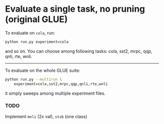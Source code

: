 # Evaluate a single task, no pruning (original GLUE)


To evaluate on `cola`, run:
```bash
python run.py experiment=cola
```
and so on. You can choose among following tasks:
cola, sst2, mrpc, qqp, qnli, rte, wnli.

---

To evaluate on the whole GLUE suite:
```bash
python run.py --multirun \
    experiment=cola,sst2,mrpc,qqp,qnli,rte,wnli 
```
it simply sweeps among multiple experiment files.


### TODO
Implement `mnli` (2x val), `stsb` (one class)